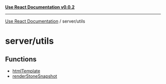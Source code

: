 [**Use React Documentation v0.0.2**](../../README.md)

***

[Use React Documentation](../../modules.md) / server/utils

# server/utils

## Functions

- [htmlTemplate](functions/htmlTemplate.md)
- [renderStoneSnapshot](functions/renderStoneSnapshot.md)
